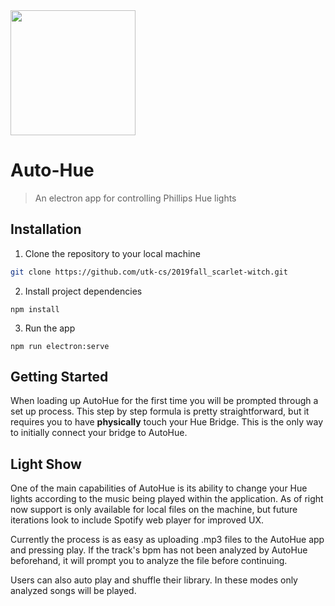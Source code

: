 <img src="https://github.com/utk-cs/2019fall_scarlet-witch/blob/master/auto_hue/src/assets/gradient_single.png" width="200">

# Auto-Hue 

> An electron app for controlling Phillips Hue lights

## Installation

1. Clone the repository to your local machine
```bash
git clone https://github.com/utk-cs/2019fall_scarlet-witch.git
```

2. Install project dependencies
```npm
npm install
```

3. Run the app
```npm
npm run electron:serve
```

## Getting Started

When loading up AutoHue for the first time you will be prompted through a set up process. This step by step formula is pretty straightforward, but it requires you to have **physically** touch your Hue Bridge. This is the only way to initially connect your bridge to AutoHue.

## Light Show

One of the main capabilities of AutoHue is its ability to change your Hue lights according to the music being played within the application. As of right now support is only available for local files on the machine, but future iterations look to include Spotify web player for improved UX. 

Currently the process is as easy as uploading .mp3 files to the AutoHue app and pressing play. If the track's bpm has not been analyzed by AutoHue beforehand, it will prompt you to analyze the file before continuing. 

Users can also auto play and shuffle their library. In these modes only analyzed songs will be played.
